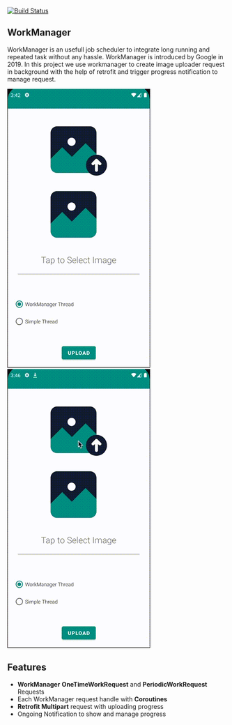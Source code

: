 [![Build Status](https://travis-ci.org/joemccann/dillinger.svg?branch=master)](https://travis-ci.org/joemccann/dillinger)
## WorkManager
WorkManager is an usefull job scheduler to integrate long running and repeated task without any hassle. WorkManager is introduced by Google in 2019. In this project we use workmanager to create image uploader request in background with the help of retrofit and trigger progress notification to manage request.

![Using WorkManager](https://raw.githubusercontent.com/profahad/workmanager/master/screenplay/Screen%20Recording%202021-06-27%20at%203.40.46%20PM.gif)      ![Using Simple Retrofit](https://raw.githubusercontent.com/profahad/workmanager/master/screenplay/Screen%20Recording%202021-06-27%20at%203.46.29%20PM.gif)

## Features

- **WorkManager** **OneTimeWorkRequest** and **PeriodicWorkRequest** Requests
- Each WorkManager request handle with **Coroutines**
- **Retrofit Multipart** request with uploading progress
- Ongoing Notification to show and manage progress

